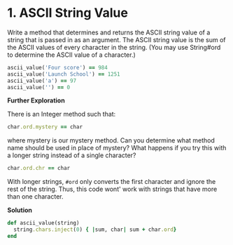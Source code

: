 # 1. ASCII String Value
Write a method that determines and returns the ASCII string value of a string that is passed in as an argument. The ASCII string value is the sum of the ASCII values of every character in the string. (You may use String#ord to determine the ASCII value of a character.)

```ruby
ascii_value('Four score') == 984
ascii_value('Launch School') == 1251
ascii_value('a') == 97
ascii_value('') == 0
```

**Further Exploration**

There is an Integer method such that:

```ruby
char.ord.mystery == char
```
where mystery is our mystery method. Can you determine what method name should be used in place of mystery? What happens if you try this with a longer string instead of a single character?

```ruby
char.ord.chr == char
```
With longer strings, `#ord` only converts the first character and ignore the rest of the string. Thus, this code wont' work with strings that have more than one character.

**Solution**
```ruby
def ascii_value(string)
  string.chars.inject(0) { |sum, char| sum + char.ord} 
end
```